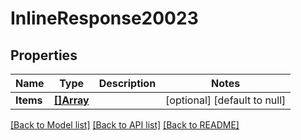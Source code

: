 # InlineResponse20023

## Properties
Name | Type | Description | Notes
------------ | ------------- | ------------- | -------------
**Items** | [**[]Array**](Array.md) |  | [optional] [default to null]

[[Back to Model list]](../README.md#documentation-for-models) [[Back to API list]](../README.md#documentation-for-api-endpoints) [[Back to README]](../README.md)

